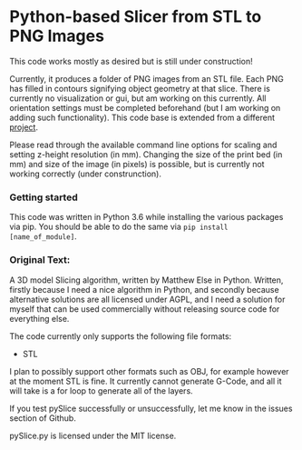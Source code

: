 Python-based Slicer from STL to PNG Images
==========

This code works mostly as desired but is still under construction! 

Currently, it produces a folder of PNG images from an STL file. Each PNG has filled in contours signifying object geometry at that slice. There is currently no visualization or gui, but am working on this currently. All orientation settings must be completed beforehand (but I am working on adding such functionality). This code base is extended from a different [project](https://github.com/matthewelse/pySlice).

Please read through the available command line options for scaling and setting z-height resolution (in mm). Changing the size of the print bed (in mm) and size of the image (in pixels) is possible, but is currently not working correctly (under construnction).

### Getting started

This code was written in Python 3.6 while installing the various packages via pip. You should be able to do the same via ```pip install [name_of_module]```.


### Original Text:
A 3D model Slicing algorithm, written by Matthew Else in Python. Written, firstly because I need a nice algorithm in Python, and secondly because alternative solutions are all licensed under AGPL, and I need a solution for myself that can be used commercially without releasing source code for everything else.

The code currently only supports the following file formats:
* STL

I plan to possibly support other formats such as OBJ, for example however at the moment STL is fine. It currently cannot generate G-Code, and all it will take is a for loop to generate all of the layers.

If you test pySlice successfully or unsuccessfully, let me know in the issues section of Github.

pySlice.py is licensed under the MIT license.
